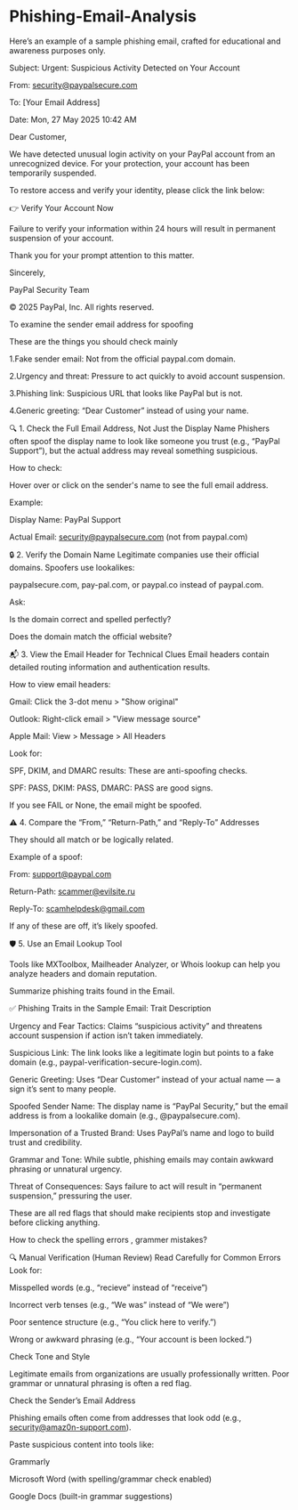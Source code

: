 # Phishing-Email-Analysis

Here’s an example of a sample phishing email, crafted for educational and awareness purposes only.

Subject: Urgent: Suspicious Activity Detected on Your Account

From: security@paypalsecure.com

To: [Your Email Address]

Date: Mon, 27 May 2025 10:42 AM

Dear Customer,

We have detected unusual login activity on your PayPal account from an unrecognized device. For your protection, your account has been temporarily suspended.

To restore access and verify your identity, please click the link below:

👉 Verify Your Account Now

Failure to verify your information within 24 hours will result in permanent suspension of your account.

Thank you for your prompt attention to this matter.

Sincerely,

PayPal Security Team

© 2025 PayPal, Inc. All rights reserved.

To examine the sender email address for spoofing

These are the things you should check mainly

1.Fake sender email: Not from the official paypal.com domain.

2.Urgency and threat: Pressure to act quickly to avoid account suspension.

3.Phishing link: Suspicious URL that looks like PayPal but is not.

4.Generic greeting: “Dear Customer” instead of using your name.

🔍 1. Check the Full Email Address, Not Just the Display Name
Phishers often spoof the display name to look like someone you trust (e.g., “PayPal Support”), but the actual address may reveal something suspicious.

How to check:

Hover over or click on the sender's name to see the full email address.

Example:

Display Name: PayPal Support

Actual Email: security@paypalsecure.com (not from paypal.com)

🔒 2. Verify the Domain Name
Legitimate companies use their official domains. Spoofers use lookalikes:

paypalsecure.com, pay-pal.com, or paypal.co instead of paypal.com.

Ask:

Is the domain correct and spelled perfectly?

Does the domain match the official website?

📬 3. View the Email Header for Technical Clues
Email headers contain detailed routing information and authentication results.

How to view email headers:

Gmail: Click the 3-dot menu > "Show original"

Outlook: Right-click email > "View message source"

Apple Mail: View > Message > All Headers

Look for:

SPF, DKIM, and DMARC results:
These are anti-spoofing checks.

SPF: PASS, DKIM: PASS, DMARC: PASS are good signs.

If you see FAIL or None, the email might be spoofed.

⚠️ 4. Compare the “From,” “Return-Path,” and “Reply-To” Addresses

They should all match or be logically related.

Example of a spoof:

From: support@paypal.com

Return-Path: scammer@evilsite.ru

Reply-To: scamhelpdesk@gmail.com

If any of these are off, it’s likely spoofed.

🛡️ 5. Use an Email Lookup Tool

Tools like MXToolbox, Mailheader Analyzer, or Whois lookup can help you analyze headers and domain reputation.

Summarize phishing traits found in the Email.

✅ Phishing Traits in the Sample Email:
Trait	Description

Urgency and Fear Tactics:          Claims “suspicious activity” and threatens account suspension if action isn’t taken immediately.

Suspicious Link:                  The link looks like a legitimate login but points to a fake domain (e.g., paypal-verification-secure-login.com).

Generic Greeting:                	Uses “Dear Customer” instead of your actual name — a sign it’s sent to many people.

Spoofed Sender Name:            	The display name is “PayPal Security,” but the email address is from a lookalike domain (e.g., @paypalsecure.com).

Impersonation of a Trusted Brand:        	Uses PayPal’s name and logo to build trust and credibility.

Grammar and Tone:                	While subtle, phishing emails may contain awkward phrasing or unnatural urgency.

Threat of Consequences:         	Says failure to act will result in “permanent suspension,” pressuring the user.

These are all red flags that should make recipients stop and investigate before clicking anything. 

How to check the spelling errors , grammer mistakes?

🔍 Manual Verification (Human Review)
Read Carefully for Common Errors
Look for:

Misspelled words (e.g., “recieve” instead of “receive”)

Incorrect verb tenses (e.g., “We was” instead of “We were”)

Poor sentence structure (e.g., “You click here to verify.”)

Wrong or awkward phrasing (e.g., “Your account is been locked.”)

Check Tone and Style

Legitimate emails from organizations are usually professionally written. Poor grammar or unnatural phrasing is often a red flag.

Check the Sender’s Email Address

Phishing emails often come from addresses that look odd (e.g., security@amaz0n-support.com).

Paste suspicious content into tools like:

Grammarly

Microsoft Word (with spelling/grammar check enabled)

Google Docs (built-in grammar suggestions)
